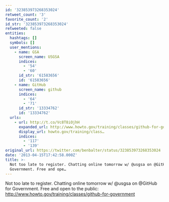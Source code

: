 ```yaml
---
id: '323853973268353024'
retweet_count: '3'
favorite_count: '2'
id_str: '323853973268353024'
retweeted: false
entities:
  hashtags: []
  symbols: []
  user_mentions:
    - name: GSA
      screen_name: USGSA
      indices:
        - '54'
        - '60'
      id_str: '61583656'
      id: '61583656'
    - name: GitHub
      screen_name: github
      indices:
        - '64'
        - '71'
      id_str: '13334762'
      id: '13334762'
  urls:
    - url: http://t.co/Vc8T8iOjhH
      expanded_url: http://www.howto.gov/training/classes/github-for-government
      display_url: howto.gov/training/class…
      indices:
        - '117'
        - '139'
original_url: https://twitter.com/benbalter/status/323853973268353024
date: '2013-04-15T17:42:58.000Z'
title: >-
  Not too late to register. Chatting online tomorrow w/ @usgsa on @GitHub for
  Government. Free and ope…
---
```


Not too late to register. Chatting online tomorrow w/ @usgsa on @GitHub for Government. Free and open to the public: http://www.howto.gov/training/classes/github-for-government